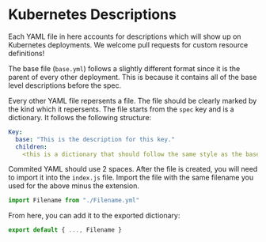 # Kubernetes Descriptions
Each YAML file in here accounts for descriptions which will show up on Kubernetes deployments. We welcome pull requests for custom resource definitions!

The base file (`base.yml`) follows a slightly different format since it is the parent of every other deployment. This is because it contains all of the base level descriptions before the spec.

Every other YAML file repersents a file. The file should be clearly marked by the kind which it repersents. The file starts from the `spec` key and is a dictionary. It follows the following structure:
```yaml
Key:
  base: "This is the description for this key."
  children:
    <this is a dictionary that should follow the same style as the base dictionary; this is designed for objects>
```
Commited YAML should use 2 spaces. After the file is created, you will need to import it into the `index.js` file. Import the file with the same filename you used for the above minus the extension.
```js
import Filename from "./Filename.yml"
```
From here, you can add it to the exported dictionary:
```js
export default { ..., Filename }
```
